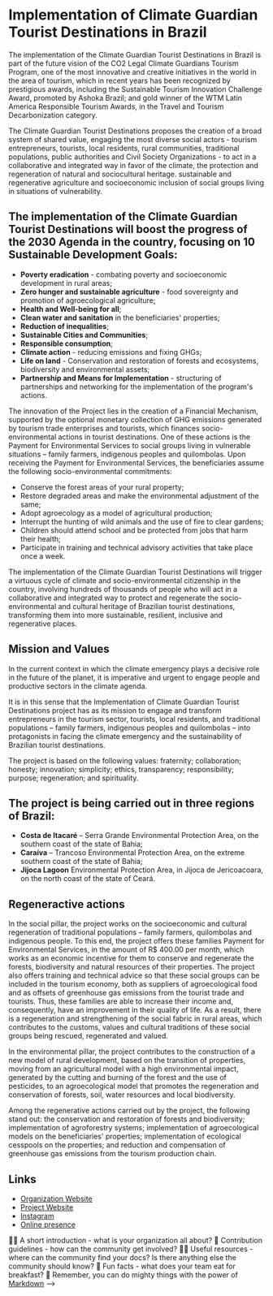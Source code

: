 # Implementation of Climate Guardian Tourist Destinations in Brazil
The implementation of the Climate Guardian Tourist Destinations in Brazil is part of the future vision of the CO2 Legal Climate Guardians Tourism Program, one of the most innovative and creative initiatives in the world in the area of tourism,
which in recent years has been recognized by prestigious awards, including the Sustainable Tourism Innovation Challenge Award,  promoted by Ashoka Brazil; and gold winner of the WTM Latin America Responsible Tourism Awards,
in the Travel and Tourism Decarbonization category.

The Climate Guardian Tourist Destinations proposes the creation of a broad system of shared value, engaging the most diverse social actors - tourism entrepreneurs, tourists, local residents, rural communities, traditional populations, public authorities and Civil Society Organizations - to act in a collaborative and integrated way in favor of the climate, the protection and regeneration of natural and sociocultural heritage.  sustainable and regenerative agriculture and socioeconomic inclusion of social groups living in situations of vulnerability.

## The implementation of the Climate Guardian Tourist Destinations will boost the progress of the 2030 Agenda in the country, focusing on 10 Sustainable Development Goals:

- **Poverty eradication** - combating poverty and socioeconomic development in rural areas;
- **Zero hunger and sustainable agriculture** - food sovereignty and promotion of agroecological agriculture;
- **Health and Well-being for all**;
- **Clean water and sanitation** in the beneficiaries' properties;
- **Reduction of inequalities**;
- **Sustainable Cities and Communities**;
- **Responsible consumption**;
- **Climate action** - reducing emissions and fixing GHGs;
- **Life on land** - Conservation and restoration of forests and ecosystems, biodiversity and environmental assets;
- **Partnership and Means for Implementation** - structuring of partnerships and networking for the implementation of the program's actions.

The innovation of the Project lies in the creation of a Financial Mechanism, supported by the optional monetary collection of GHG emissions generated by tourism trade enterprises and tourists, which finances socio-environmental actions in tourist destinations. One of these actions is the Payment for Environmental Services to social groups living in vulnerable situations – family farmers, indigenous peoples and quilombolas. Upon receiving the Payment for Environmental Services, the beneficiaries assume the following socio-environmental commitments:

- Conserve the forest areas of your rural property;
- Restore degraded areas and make the environmental adjustment of the same;
- Adopt agroecology as a model of agricultural production;
- Interrupt the hunting of wild animals and the use of fire to clear gardens;
- Children should attend school and be protected from jobs that harm their health;
- Participate in training and technical advisory activities that take place once a week.

The implementation of the Climate Guardian Tourist Destinations will trigger a virtuous cycle of climate and socio-environmental citizenship in the country, involving hundreds of thousands of people who will act in a collaborative and integrated way to protect and regenerate the socio-environmental and cultural heritage of Brazilian tourist destinations, transforming them into more sustainable, resilient, inclusive and regenerative places.

## Mission and Values
In the current context in which the climate emergency plays a decisive role in the future of the planet, it is imperative and urgent to engage people and productive sectors in the climate agenda.

It is in this sense that the Implementation of Climate Guardian Tourist Destinations project has as its mission to engage and transform entrepreneurs in the tourism sector, tourists, local residents, and traditional populations – family farmers, indigenous peoples and quilombolas – into protagonists in facing the climate emergency and the sustainability of Brazilian tourist destinations.

The project is based on the following values: fraternity; collaboration; honesty; innovation; simplicity; ethics, transparency; responsibility; purpose; regeneration; and spirituality.

## The project is being carried out in three regions of Brazil:

- **Costa de Itacaré** – Serra Grande Environmental Protection Area, on the southern coast of the state of Bahia;
- **Caraíva** – Trancoso Environmental Protection Area, on the extreme southern coast of the state of Bahia;
- **Jijoca Lagoon** Environmental Protection Area, in Jijoca de Jericoacoara, on the north coast of the state of Ceará.

## Regeneractive actions
In the social pillar, the project works on the socioeconomic and cultural regeneration of traditional populations – family farmers, quilombolas and indigenous people. To this end, the project offers these families Payment for Environmental Services, in the amount of R$ 400.00 per month, which works as an economic incentive for them to conserve and regenerate the forests, biodiversity and natural resources of their properties. The project also offers training and technical advice so that these social groups can be included in the tourism economy, both as suppliers of agroecological food and as offsets of greenhouse gas emissions from the tourist trade and tourists. Thus, these families are able to increase their income and, consequently, have an improvement in their quality of life. As a result, there is a regeneration and strengthening of the social fabric in rural areas, which contributes to the customs, values and cultural traditions of these social groups being rescued, regenerated and valued.

In the environmental pillar, the project contributes to the construction of a new model of rural development, based on the transition of properties, moving from an agricultural model with a high environmental impact, generated by the cutting and burning of the forest and the use of pesticides, to an agroecological model that promotes the regeneration and conservation of forests, soil,  water resources and local biodiversity.

Among the regenerative actions carried out by the project, the following stand out: the conservation and restoration of forests and biodiversity; implementation of agroforestry systems; implementation of agroecological models on the beneficiaries' properties; implementation of ecological cesspools on the properties; and reduction and compensation of greenhouse gas emissions from the tourism production chain.

## Links

- [Organization Website](https://www.mecenasdavida.org.br/)
- [Project Website](https://www.co2legal.org.br/turismo/)
- [Instagram](turismoco2legal)
- [Online presence](https://viajarverde.com.br/tu)


🙋‍♀️ A short introduction - what is your organization all about?
🌈 Contribution guidelines - how can the community get involved?
👩‍💻 Useful resources - where can the community find your docs? Is there anything else the community should know?
🍿 Fun facts - what does your team eat for breakfast?
🧙 Remember, you can do mighty things with the power of [Markdown](https://docs.github.com/github/writing-on-github/getting-started-with-writing-and-formatting-on-github/basic-writing-and-formatting-syntax)
-->
